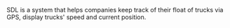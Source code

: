 SDL is a system that helps companies keep track of their float of trucks via GPS, display trucks' speed and current position.
